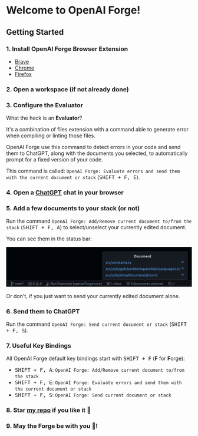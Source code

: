# Welcome to OpenAI Forge!

## Getting Started

### 1. Install OpenAI Forge Browser Extension

- [Brave](https://chrome.google.com/webstore/detail/openai-forge/nnppeeohaoogddcihgdpcolkmibbkked)
- [Chrome](https://chrome.google.com/webstore/detail/openai-forge/nnppeeohaoogddcihgdpcolkmibbkked)
- [Firefox](https://addons.mozilla.org/en-US/firefox/addon/openai-forge/)

### 2. Open a workspace (if not already done)

### 3. Configure the Evaluator

What the heck is an **Evaluator**?

It's a combination of files extension with a command able to generate error when compiling or linting those files.

OpenAI Forge use this command to detect errors in your code and send them to ChatGPT, along with the documents you selected, to automatically prompt for a fixed version of your code.

This command is called:
`OpenAI Forge: Evaluate errors and send them with the current document or stack` (<kbd>SHIFT + F, E</kbd>).

### 4. Open a [ChatGPT](https://chat.openai.com) chat in your browser

### 5. Add a few documents to your stack (or not)

Run the command `OpenAI Forge: Add/Remove current document to/from the stack` (<kbd>SHIFT + F, A</kbd>)
to select/unselect your currently edited document.

You can see them in the status bar:

![Stack](stack.png)
<br>

Or don't, if you just want to send your currently edited document alone.

### 6. Send them to ChatGPT

Run the command `OpenAI Forge: Send current document or stack` (<kbd>SHIFT + F, S</kbd>).

### 7. Useful Key Bindings

All OpenAI Forge default key bindings start with <kbd>SHIFT + F</kbd> (**F** for **F**orge):

- <kbd>SHIFT + F, A</kbd>: `OpenAI Forge: Add/Remove current document to/from the stack`
- <kbd>SHIFT + F, E</kbd>: `OpenAI Forge: Evaluate errors and send them with the current document or stack`
- <kbd>SHIFT + F, S</kbd>: `OpenAI Forge: Send current document or stack`

### 8. Star [my repo](https://github.com/ivangabriele/openai-forge-vsce) if you like it 🥰

### 9. May the Forge be with you 🔨!
